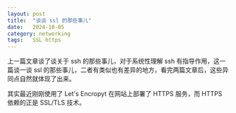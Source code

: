 ```yaml
---
layout: post
title:  "谈谈 ssl 的那些事儿"
date:   2024-10-05
category: networking
tags:   SSL https
---
```


上一篇文章谈了谈关于 ssh 的那些事儿，对于系统性理解 ssh 有指导作用，这一篇谈一谈 ssl 的那些事儿，二者有类似也有差异的地方，看完两篇文章后，这些异同点自然就体现了出来。

其实最近刚刚使用了 Let's Encropyt 在网站上部署了 HTTPS 服务，而 HTTPS 依赖的正是 SSL/TLS 技术。